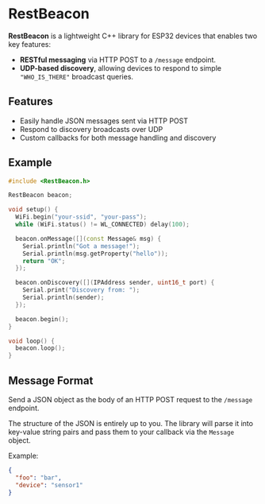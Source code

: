 # RestBeacon

**RestBeacon** is a lightweight C++ library for ESP32 devices that enables two key features:

- **RESTful messaging** via HTTP POST to a `/message` endpoint.
- **UDP-based discovery**, allowing devices to respond to simple `"WHO_IS_THERE"` broadcast queries.

## Features

- Easily handle JSON messages sent via HTTP POST
- Respond to discovery broadcasts over UDP
- Custom callbacks for both message handling and discovery

## Example

```cpp
#include <RestBeacon.h>

RestBeacon beacon;

void setup() {
  WiFi.begin("your-ssid", "your-pass");
  while (WiFi.status() != WL_CONNECTED) delay(100);

  beacon.onMessage([](const Message& msg) {
    Serial.println("Got a message!");
    Serial.println(msg.getProperty("hello"));
    return "OK";
  });

  beacon.onDiscovery([](IPAddress sender, uint16_t port) {
    Serial.print("Discovery from: ");
    Serial.println(sender);
  });

  beacon.begin();
}

void loop() {
  beacon.loop();
}
```

## Message Format

Send a JSON object as the body of an HTTP POST request to the `/message` endpoint.

The structure of the JSON is entirely up to you. The library will parse it into key-value string pairs and pass them to your callback via the `Message` object.

Example:

```json
{
  "foo": "bar",
  "device": "sensor1"
}
```
